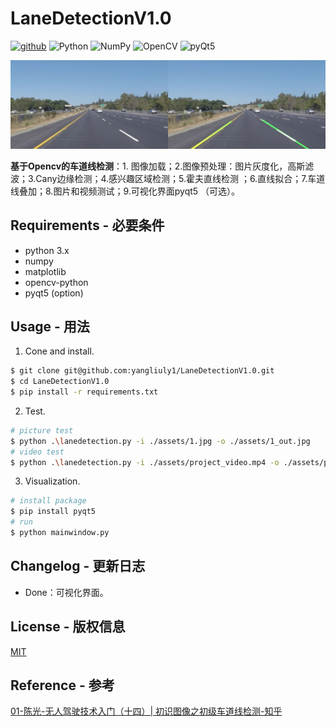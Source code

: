 # LaneDetectionV1.0

[![github](https://img.shields.io/badge/Github-%E8%AF%B7%E7%82%B9%E4%B8%AAStar%EF%BC%8C%E6%84%9F%E8%B0%A2%EF%BC%81-red?style=for-the-badge&logo=github&logoColor=white)](https://github.com/liuyangly1/LaneDetectionV1.0) ![Python](https://img.shields.io/badge/python-3670A0?style=for-the-badge&logo=python&logoColor=ffdd54) ![NumPy](https://img.shields.io/badge/numpy-%23013243.svg?style=for-the-badge&logo=numpy&logoColor=white) ![OpenCV](https://img.shields.io/badge/opencv-%23white.svg?style=for-the-badge&logo=opencv&logoColor=white) ![pyQt5](https://img.shields.io/badge/pyQt5-%23217346.svg?style=for-the-badge&logo=Qt&logoColor=white)

![1_Out](assets/1_out.jpg)

**基于Opencv的车道线检测**：1. 图像加载；2.图像预处理：图片灰度化，高斯滤波；3.Cany边缘检测；4.感兴趣区域检测；5.霍夫直线检测 ；6.直线拟合；7.车道线叠加；8.图片和视频测试；9.可视化界面pyqt5 （可选）。

## Requirements - 必要条件

- python 3.x
- numpy
- matplotlib
- opencv-python
- pyqt5 (option)

## Usage - 用法

1. Cone and install.

```bash
$ git clone git@github.com:yangliuly1/LaneDetectionV1.0.git
$ cd LaneDetectionV1.0
$ pip install -r requirements.txt
```

2. Test.

```bash
# picture test
$ python .\lanedetection.py -i ./assets/1.jpg -o ./assets/1_out.jpg
# video test 
$ python .\lanedetection.py -i ./assets/project_video.mp4 -o ./assets/project_video_out.mp4
```

3. Visualization.

```bash
# install package
$ pip install pyqt5
# run
$ python mainwindow.py
```

## Changelog - 更新日志

- Done：可视化界面。

## License - 版权信息

[MIT](https://choosealicense.com/licenses/mit/)

## Reference - 参考

[01-陈光-无人驾驶技术入门（十四）| 初识图像之初级车道线检测-知乎](https://zhuanlan.zhihu.com/p/52623916)


